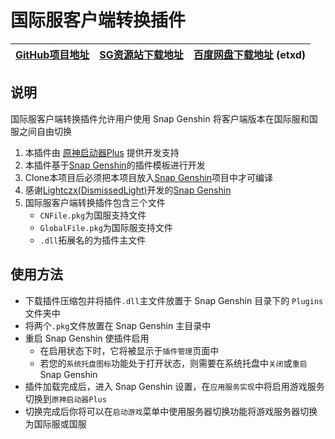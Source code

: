 # 国际服客户端转换插件

| [GitHub项目地址](https://github.com/DawnFz/Genshin.Launcher.Plus.SE.Plugin) | [SG资源站下载地址](https://resource.snapgenshin.com/Plugins/Genshin.Launcher.Plus.SE.Plugin/) | [百度网盘下载地址](https://pan.baidu.com/share/init?surl=-5zQoVfE7ImdXrn8OInKqg) (etxd) |
| :----------------------------------------------------------: | :----------------------------------------------------------: | :----------------------------------------------------------: |

## 说明

国际服客户端转换插件允许用户使用 Snap Genshin 将客户端版本在国际服和国服之间自由切换

1. 本插件由 [原神启动器Plus](https://github.com/DawnFz/Genshin.Launcher.Plus) 提供开发支持
1. 本插件基于[Snap Genshin](https://github.com/DGP-Studio/Snap.Genshin)的插件模板进行开发
2. Clone本项目后必须把本项目放入[Snap Genshin](https://github.com/DGP-Studio/Snap.Genshin)项目中才可编译
3. 感谢[Lightczx(DismissedLight)](https://github.com/Lightczx)开发的[Snap Genshin](https://github.com/DGP-Studio/Snap.Genshin)
5. 国际服客户端转换插件包含三个文件
   - `CNFile.pkg`为国服支持文件
   - `GlobalFile.pkg`为国际服支持文件
   - `.dll`拓展名的为插件主文件

## 使用方法

- 下载插件压缩包并将插件`.dll`主文件放置于 Snap Genshin 目录下的 `Plugins`文件夹中
- 将两个`.pkg`文件放置在 Snap Genshin 主目录中
- 重启 Snap Genshin 使插件启用
  - 在启用状态下时，它将被显示于`插件管理`页面中
  - 若您的`系统托盘图标`功能处于打开状态，则需要在系统托盘中`关闭`或`重启` Snap Genshin
- 插件加载完成后，进入 Snap Genshin 设置，在`应用服务实现`中将启用游戏服务切换到`原神启动器Plus`
- 切换完成后你将可以在`启动游戏`菜单中使用服务器切换功能将游戏服务器切换为国际服或国服

